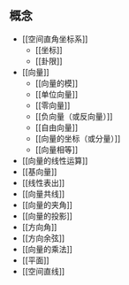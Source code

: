 
## 概念

- [[空间直角坐标系]]
	- [[坐标]]
	- [[卦限]]
- [[向量]]
	- [[向量的模]]
	- [[单位向量]]
	- [[零向量]]
	- [[负向量（或反向量）]]
	- [[自由向量]]
	- [[向量的坐标（或分量）]]
	- [[向量相等]]
- [[向量的线性运算]]
- [[基向量]]
- [[线性表出]]
- [[向量共线]]
- [[向量的夹角]]
- [[向量的投影]]
- [[方向角]]
- [[方向余弦]]
- [[向量的乘法]]
- [[平面]]
- [[空间直线]]